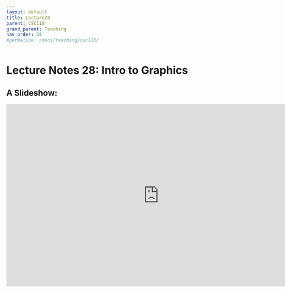 ```yaml
---
layout: default
title: Lecture28
parent: CSC110
grand_parent: Teaching
nav_order: 38
#permalink: /docs/teaching/csc110/
---  
```

  

Lecture Notes 28: Intro to Graphics
===========================================



A Slideshow:
---------------

<iframe src="https://docs.google.com/presentation/d/e/2PACX-1vQ3YNa3ABfqc8kZpU88BrVPpArsc6ktJ2MsE6QabUkyVxuEL7oUbO8g7VlODmZmojkpiwnj63pEKIDh/embed?start=false&loop=false&delayms=60000" frameborder="0" width="800" height="479" allowfullscreen="true" mozallowfullscreen="true" webkitallowfullscreen="true"></iframe>